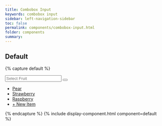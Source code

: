 ```yaml
---
title: Combobox Input
keywords: combobox input
sidebar: left-navigation-sidebar
toc: false
permalink: components/combobox-input.html
folder: components
summary:
---
```



## Default

{% capture default %}
<div class="fd-combobox-input">
  <div class="fd-popover">
      <div class="fd-popover__control">
          <div class="fd-combobox-control" aria-label="Image label" aria-controls="F4GcX348" aria-expanded="false" aria-haspopup="true">
              <div class="fd-input-group fd-input-group--after">
                  <input type="text" class="fd-input" id="" placeholder="Select Fruit">
                  <span class="fd-input-group__addon fd-input-group__addon--after fd-input-group__addon--button">
                      <button class=" fd-button--light sap-icon--navigation-down-arrow"></button>
                  </span>
              </div>
          </div>
      </div>
      <div class="fd-popover__body" aria-hidden="true" id="F4GcX348">
          <nav class="fd-menu">
          <ul class="fd-menu__list">
              <li><a href="#" class="fd-menu__item">Pear</a></li>
              <li><a href="#" class="fd-menu__item">Strawberry</a></li>
              <li><a href="#" class="fd-menu__item">Raspberry</a></li>
              <li><a href="#" class="fd-menu__item fd-menu__link">+ New Item</a></li>
          </ul>
          </nav>
      </div>
  </div>
</div>
{% endcapture %}
{% include display-component.html component=default %}
